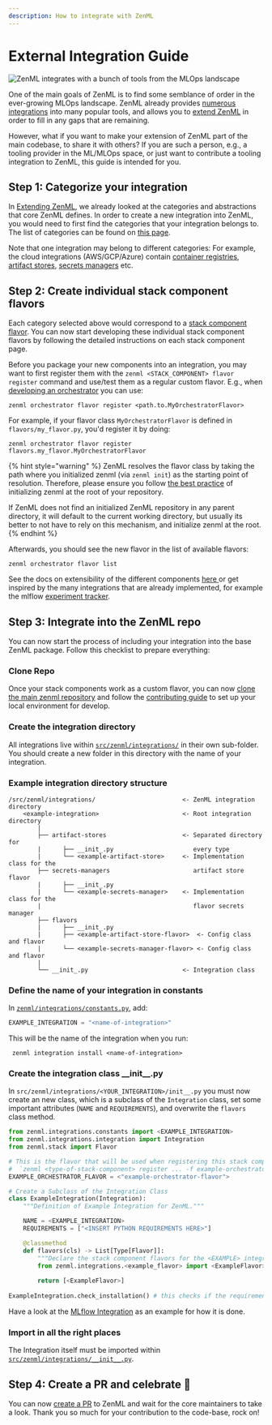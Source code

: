 ```yaml
---
description: How to integrate with ZenML
---
```


# External Integration Guide

![ZenML integrates with a bunch of tools from the MLOps landscape](../assets/sam-side-by-side-full-text.png)

One of the main goals of ZenML is to find some semblance of order in the 
ever-growing MLOps landscape. ZenML already provides 
[numerous integrations](https://zenml.io/integrations) into many popular tools, 
and allows you to [extend ZenML](../advanced-guide/stacks/custom-flavors.md) 
in order to fill in any gaps that are remaining.

However, what if you want to make your extension of ZenML part of the main 
codebase, to share it with others? If you are such a person, e.g., a tooling 
provider in the ML/MLOps space, or just want to contribute a tooling integration 
to ZenML, this guide is intended for you.

## Step 1: Categorize your integration

In [Extending ZenML](../advanced-guide/stacks/custom-flavors.md), 
we already looked at the categories and abstractions that core ZenML defines. 
In order to create a new integration into ZenML, you would need to first find 
the categories that your integration belongs to. The list of categories can be 
found on [this page](../component-gallery/categories.md).

Note that one integration may belong to different categories: For example, the 
cloud integrations (AWS/GCP/Azure) contain 
[container registries](../component-gallery/container-registries/container-registries.md), 
[artifact stores](../component-gallery/artifact-stores/artifact-stores.md), 
[secrets managers](../component-gallery/secrets-managers/secrets-managers.md) 
etc.

## Step 2: Create individual stack component flavors

Each category selected above would correspond to a 
[stack component flavor](../starter-guide/stacks/stacks.md). You can now start 
developing these individual stack component flavors by following the detailed 
instructions on each stack component page.

Before you package your new components into an integration, you may want to 
first register them with the `zenml <STACK_COMPONENT> flavor register` command 
and use/test them as a regular custom flavor. E.g., when 
[developing an orchestrator](../component-gallery/orchestrators/custom.md) 
you can use:

```shell
zenml orchestrator flavor register <path.to.MyOrchestratorFlavor>
```

For example, if your flavor class `MyOrchestratorFlavor` is defined in `flavors/my_flavor.py`,
you'd register it by doing:

```shell
zenml orchestrator flavor register flavors.my_flavor.MyOrchestratorFlavor
```

{% hint style="warning" %}
ZenML resolves the flavor class by taking the path where you initialized zenml
(via `zenml init`) as the starting point of resolution. Therefore, please ensure
you follow [the best practice](../../guidelines/best-practices.md) of initializing
zenml at the root of your repository.

If ZenML does not find an initialized ZenML repository in any parent directory, it
will default to the current working directory, but usually its better to not have to
rely on this mechanism, and initialize zenml at the root.
{% endhint %}

Afterwards, you should see the new flavor in the list of available flavors:

```shell
zenml orchestrator flavor list
```

See the docs on extensibility of the different components 
[here ](../advanced-guide/stacks/custom-flavors.md) or get inspired 
by the many integrations that are already implemented, for example the mlflow 
[experiment tracker](https://github.com/zenml-io/zenml/blob/main/src/zenml/integrations/mlflow/experiment_trackers/mlflow_experiment_tracker.py).

## Step 3: Integrate into the ZenML repo

You can now start the process of including your integration into the base ZenML 
package. Follow this checklist to prepare everything:

### Clone Repo

Once your stack components work as a custom flavor, you can now 
[clone the main zenml repository](https://github.com/zenml-io/zenml) and follow 
the [contributing guide](https://github.com/zenml-io/zenml/blob/main/CONTRIBUTING.md) 
to set up your local environment for develop.

### **Create the integration directory**

All integrations live within [`src/zenml/integrations/`](https://github.com/zenml-io/zenml/tree/main/src/zenml/integrations) 
in their own sub-folder. You should create a new folder in this directory with 
the name of your integration.


### Example integration directory structure

```
/src/zenml/integrations/                        <- ZenML integration directory
    <example-integration>                       <- Root integration directory
        |
        ├── artifact-stores                     <- Separated directory for  
        |      ├── __init_.py                      every type
        |      └── <example-artifact-store>     <- Implementation class for the  
        ├── secrets-managers                       artifact store flavor
        |      ├── __init_.py
        |      └── <example-secrets-manager>    <- Implementation class for the  
        |                                          flavor secrets manager
        ├── flavors 
        |      ├── __init_.py 
        |      ├── <example-artifact-store-flavor>  <- Config class and flavor
        |      └── <example-secrets-manager-flavor> <- Config class and flavor
        |
        └── __init_.py                          <- Integration class 
```

### Define the name of your integration in constants

In [`zenml/integrations/constants.py`](https://github.com/zenml-io/zenml/blob/main/src/zenml/integrations/constants.py), add:

```python
EXAMPLE_INTEGRATION = "<name-of-integration>"
```

This will be the name of the integration when you run:

```shell
 zenml integration install <name-of-integration>
```

### Create the integration class \_\_init\_\_.py

In `src/zenml/integrations/<YOUR_INTEGRATION>/init__.py` you must now 
create an new class, which is a subclass of the `Integration` class, set some 
important attributes (`NAME` and `REQUIREMENTS`), and overwrite the `flavors` 
class method.

```python
from zenml.integrations.constants import <EXAMPLE_INTEGRATION>
from zenml.integrations.integration import Integration
from zenml.stack import Flavor

# This is the flavor that will be used when registering this stack component
#  `zenml <type-of-stack-component> register ... -f example-orchestrator-flavor`
EXAMPLE_ORCHESTRATOR_FLAVOR = <"example-orchestrator-flavor">

# Create a Subclass of the Integration Class
class ExampleIntegration(Integration):
    """Definition of Example Integration for ZenML."""

    NAME = <EXAMPLE_INTEGRATION>
    REQUIREMENTS = ["<INSERT PYTHON REQUIREMENTS HERE>"]

    @classmethod
    def flavors(cls) -> List[Type[Flavor]]:
        """Declare the stack component flavors for the <EXAMPLE> integration."""
        from zenml.integrations.<example_flavor> import <ExampleFlavor>
        
        return [<ExampleFlavor>]
        
ExampleIntegration.check_installation() # this checks if the requirements are installed
```

Have a look at the [MLflow Integration](https://github.com/zenml-io/zenml/blob/main/src/zenml/integrations/mlflow/__init__.py) 
as an example for how it is done.

### Import in all the right places

The Integration itself must be imported within 
[`src/zenml/integrations/__init__.py`](https://github.com/zenml-io/zenml/blob/main/src/zenml/integrations/\_\_init\_\_.py).


## Step 4: Create a PR and celebrate :tada:

You can now [create a PR](https://github.com/zenml-io/zenml/compare) to ZenML 
and wait for the core maintainers to take a look. Thank you so much for your 
contribution to the code-base, rock on!
